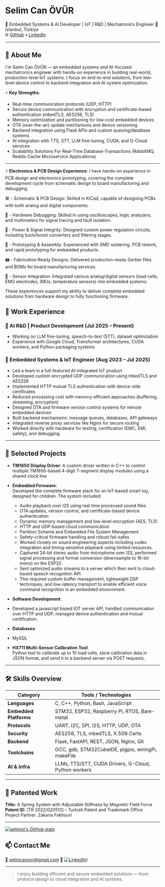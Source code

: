 # Selim Can ÖVÜR

🔧 Embedded Systems & AI Developer | IoT | R&D | Mechatronics Engineer
📍 Istanbul, Türkiye  
🌐 [GitHub](https://github.com/selimsii) • [LinkedIn]([https://www.linkedin.com/in/selimsii](https://www.linkedin.com/in/selim-can-%C3%B6v%C3%BCr-287833208/))

---

## 🧠 About Me

I'm Selim Can ÖVÜR — an embedded systems and AI-focused mechatronics engineer with hands-on experience in building real-world, production-level IoT systems. I focus on end-to-end solutions, from low-level device control to backend integration and AI system optimization.

⚡ **Key Strengths**:
- Real-time communication protocols (UDP, HTTP)
- Secure device communication with encryption and certificate-based authentication (mbedTLS, AES256, TLS)
- Memory optimization and partitioning for low-cost embedded devices
- OTA (over-the-air) update mechanisms and device versioning
- Backend integration using Flask APIs and custom queuing/database systems
- AI integration with TTS, STT, LLM fine-tuning, CUDA, and G-Cloud services
- Scalability Solutions For Real-Time Database-Transactions (RabbitMQ, Reddis Cache Microservice Applications)

---

⚡ **Electronics & PCB Design Experience**:
I have hands-on experience in PCB design and electronics prototyping, covering the complete development cycle from schematic design to board manufacturing and debugging.

🛠 - Schematic & PCB Design: Skilled in KiCad, capable of designing PCBs with both analog and digital components.

🧰 - Hardware Debugging: Skilled in using oscilloscopes, logic analyzers, and multimeters for signal tracing and fault isolation.

🔌 - Power & Signal Integrity: Designed custom power regulation circuits, including buck/boost converters and filtering stages.

🔧 - Prototyping & Assembly: Experienced with SMD soldering, PCB rework, and rapid prototyping for embedded products.

🖨️ - Fabrication Ready Designs: Delivered production-ready Gerber files and BOMs for board manufacturing services.

📐 - Sensor Integration: Integrated various analog/digital sensors (load cells, EMG electrodes, IMUs, temperature sensors) into embedded systems.

These experiences support my ability to deliver complete embedded solutions from hardware design to fully functioning firmware.

## 💼 Work Experience

### 🔸 AI R&D | Product Development (Jul 2025 – Present)
- Working on LLM fine-tuning, speech-to-text (STT), dataset optimization
- Experience with Google Cloud, Transformer architectures, CUDA workers, and Python packaging systems

### 🔸 Embedded Systems & IoT Engineer (Aug 2023 – Jul 2025)
- Led a team in a full-featured AI-integrated IoT product
- Developed custom encrypted UDP communication using mbedTLS and AES256
- Implemented HTTP mutual TLS authentication with device-side certificates
- Reduced processing cost with memory-efficient approaches (buffering, streaming, encryption)
- Designed OTA and firmware version control systems for remote embedded devices
- Built backend mechanisms: message queues, databases, API gateways
- Integrated reverse proxy services like Nginx for secure routing
- Worked directly with hardware for testing, certification (EMC, EMI, safety), and debugging

---

## 🚀 Selected Projects

- **TM1650 Display Driver**: A custom driver written in C++ to control multiple TM1650-based 4-digit 7-segment display modules using a shared clock line  

- **Embedded Firmware**:  
  Developed the complete firmware stack for an IoT-based smart toy, designed for children. The system included:
  - Audio playback over I2S using real time processed sound files
  - OTA updates, version control, and certificate-based device authentication
  - Dynamic memory management and low-level encryption (AES, TLS)
  - HTTP and UDP-based cloud communication
  - Partition Scheme and Embedded File System Management
  - Safety-critical firmware handling and robust fail-safes  
  - Worked closely on sound engineering aspects including codec integration and timing-sensitive playback using limited resources.
  - Captured 24-bit stereo audio from microphone over I2S, performed signal processing and format conversion (downsample to 16-bit mono) on the ESP32.  
  - Sent optimized audio streams to a server which then sent to cloud-based speech recognition API.  
  - This required custom buffer management, lightweight DSP techniques, and low-latency transport to enable efficient voice command recognition in an embedded environment.

- **Software Development**:
- Developed a javascript based IOT server API, handled communication over HTTP and UDP, managed device authentication and mutual certification.

- **Databases**:
- MySQL

- **HX711 Multi-Sensor Calibration Tool**:  
  Python tool to calibrate up to 10 load cells, store calibration data in JSON format, and send it to a backend server via POST requests.


---

## 🛠️ Skills Overview

| Category              | Tools / Technologies                                                   |
|-----------------------|------------------------------------------------------------------------|
| **Languages**         | C, C++, Python, Bash, JavaScript                                       |
| **Embedded Platforms**| STM32, ESP32, Raspberry Pi, RTOS, Bare-metal                           |
| **Protocols**         | UART, I2C, SPI, I2S, HTTP, UDP, OTA                                    |
| **Security**          | AES256, TLS, mbedTLS, X.509 Certs                                      |
| **Backend**           | Flask, FastAPI, REST, JSON, Nginx, Git                                 |
| **Toolchains**        | GCC, gdb, STM32CubeIDE, pigpio, wiringPi, makeFile                     |
| **AI & Infra**        | LLMs, TTS/STT, CUDA Drivers, G-Cloud, Python workers                   |

---

## 🧪 Patented Work

**Title:** A Spring System with Adjustable Stiffness by Magnetic Field Force  
**Patent ID:** [TR 2022/020512] – Turkish Patent and Trademark Office   
Project Partner: Zakaria Fakhouri

---
[![selimsii's GitHub stats](https://github-readme-stats.vercel.app/api?username=selimsii)](https://github.com/anuraghazra/github-readme-stats)

## 📫 Contact Me

📧 selimcanovr@gmail.com 
💼 [![LinkedIn](https://img.icons8.com/?size=100&id=13930&format=png&color=000000)](https://www.linkedin.com/in/selim-can-%C3%B6v%C3%BCr-287833208/))  

---

> I enjoy building efficient and secure embedded solutions — from protocol design to cloud integration and AI systems.
